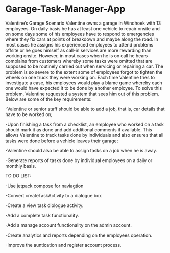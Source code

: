 # Garage-Task-Manager-App
Valentine’s Garage Scenario
Valentine owns a garage in Windhoek with 13 employees. On daily basis he has
at least one vehicle to repair onsite and on some days some of his employees have to
respond to emergencies where they fix cars at points of breakdown and maybe along
the road. In most cases he assigns his experienced employees to attend problems
offsite or he goes himself as call-in services are more rewarding than working onsite.
However, in most cases when he is on call he hears complains from customers whereby
some tasks were omitted that are supposed to be routinely carried out when servicing
or repairing a car. The problem is so severe to the extent some of employees forgot to
tighten the wheels on one truck they were working on. Each time Valentine tries to
investigate a case, his employees would play a blame game whereby each one would
have expected it to be done by another employee. To solve this problem, Valentine
requested a system that sees him out of this problem. Below are some of the key
requirements:

-Valentine or senior staff should be able to add a job, that is, car details that
have to be worked on;

-Upon finishing a task from a checklist, an employee who worked on a task
should mark it as done and add additional comments if available. This allows
Valentine to track tasks done by individuals and also ensures that all tasks were
done before a vehicle leaves their garage;

-Valentine should also be able to assign tasks on a job when he is away.

-Generate reports of tasks done by individual employees on a daily or monthly
basis.

TO DO LIST:

-Use jetpack compose for naviagtion

-Convert createTaskActivity to a dialogue box

-Create a view task diologue activity.

-Add a complete task functionality.

-Add a manage account functionality on the admin account.

-Create analytics and reports depending on the employees operation.

-Improve the auntication and register account process.
